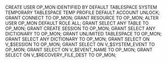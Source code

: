CREATE USER OP_MON IDENTIFIED BY DEFAULT TABLESPACE SYSTEM TEMPORARY TABLESPACE TEMP PROFILE DEFAULT ACCOUNT UNLOCK;
GRANT CONNECT TO OP_MON;
GRANT RESOURCE TO OP_MON;
ALTER USER OP_MON DEFAULT ROLE ALL;
GRANT SELECT ANY TABLE TO OP_MON;
GRANT CREATE SESSION TO OP_MON;
GRANT SELECT ANY DICTIONARY TO OP_MON;
GRANT UNLIMITED TABLESPACE TO OP_MON;
GRANT SELECT ANY DICTIONARY TO OP_MON;
GRANT SELECT ON V_$SESSION TO OP_MON;
GRANT SELECT ON V_$SYSTEM_EVENT TO OP_MON;
GRANT SELECT ON V_$EVENT_NAME TO OP_MON;
GRANT SELECT ON V_$RECOVERY_FILE_DEST TO OP_MON;